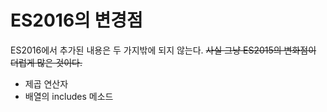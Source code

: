 # ES2016의 변경점

ES2016에서 추가된 내용은 두 가지밖에 되지 않는다. ~~사실 그냥 ES2015의 변화점이 더럽게 많은 것이다.~~

- 제곱 연산자
- 배열의 includes 메소드
